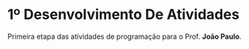 # **1º Desenvolvimento De Atividades**
Primeira etapa das atividades de programação para o Prof. **João Paulo**.
